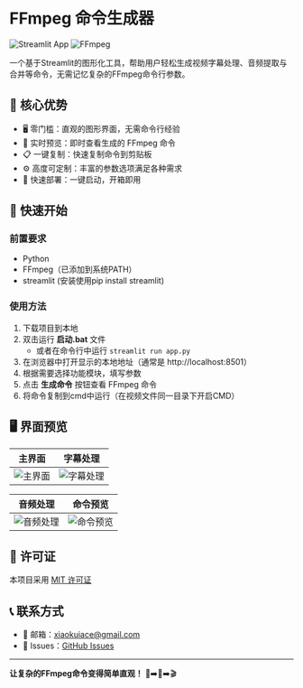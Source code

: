 # FFmpeg 命令生成器
![Streamlit App](https://img.shields.io/badge/Streamlit-FF4B4B?style=for-the-badge&logo=Streamlit&logoColor=white)
![FFmpeg](https://img.shields.io/badge/FFmpeg-007808?style=for-the-badge&logo=ffmpeg&logoColor=white)

一个基于Streamlit的图形化工具，帮助用户轻松生成视频字幕处理、音频提取与合并等命令，无需记忆复杂的FFmpeg命令行参数。

## 🎯 核心优势

- 🖥️ 零门槛：直观的图形界面，无需命令行经验
- 🔄 实时预览：即时查看生成的 FFmpeg 命令
- 📋 一键复制：快速复制命令到剪贴板
- ⚙️ 高度可定制：丰富的参数选项满足各种需求
- 🚀 快速部署：一键启动，开箱即用

## 🚀 快速开始

### 前置要求
- Python
- FFmpeg（已添加到系统PATH）
- streamlit (安装使用pip install streamlit)

### 使用方法
1. 下载项目到本地
2. 双击运行 **启动.bat** 文件
   - 或者在命令行中运行 `streamlit run app.py`
3. 在浏览器中打开显示的本地地址（通常是 http://localhost:8501）
4. 根据需要选择功能模块，填写参数
5. 点击 **生成命令** 按钮查看 FFmpeg 命令
6. 将命令复制到cmd中运行（在视频文件同一目录下开启CMD）

## 🖥️ 界面预览

| 主界面 | 字幕处理 |
|-------|----------|
| ![主界面](https://youke1.picui.cn/s1/2025/08/01/688ca9aaea0a8.png) | ![字幕处理](https://youke1.picui.cn/s1/2025/08/01/688ca9aacaf44.png) |

| 音频处理 | 命令预览 |
|----------|----------|
| ![音频处理](https://youke1.picui.cn/s1/2025/08/01/688ca9aaa611c.png) | ![命令预览](https://youke1.picui.cn/s1/2025/08/01/688ca9a96c782.png) |

## 📜 许可证

本项目采用 [MIT 许可证](LICENSE)

## 📞 联系方式

- 📧 邮箱：[xiaokuiace@gmail.com](mailto:xiaokuiace@gmail.com)
- 🐛 Issues：[GitHub Issues](https://github.com/linyaocrush/ffmpeg-streamlit-TOOL/issues)

---

**让复杂的FFmpeg命令变得简单直观！** 🎥➡️🔄➡️🎬
